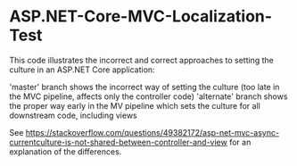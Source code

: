 # ASP.NET-Core-MVC-Localization-Test

This code illustrates the incorrect and correct approaches to setting the culture in an ASP.NET Core application:

'master' branch shows the incorrect way of setting the culture (too late in the MVC pipeline, affects only the controller code)
'alternate' branch shows the proper way early in the MV pipeline which sets the culture for all downstream code, including views 

See https://stackoverflow.com/questions/49382172/asp-net-mvc-async-currentculture-is-not-shared-between-controller-and-view
for an explanation of the differences.
